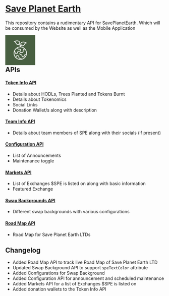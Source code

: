 # [Save Planet Earth](https://saveplanetearth.io/)

This repository contains a rudimentary API for SavePlanetEarth. Which will be consumed by the Website as well as the Mobile Application

<img src="assets/icon.png" align="left" height="95" width="95">  

<br/>
<br/>
<br/>
<br/>

## APIs

#### [Token Info API](https://raw.githubusercontent.com/aseef17/SavePlanetEarth/main/spe_token_info.json)
- Details about HODLs, Trees Planted and Tokens Burnt
- Details about Tokenomics
- Social Links
- Donation Wallet/s along with description

#### [Team Info API](https://raw.githubusercontent.com/aseef17/SavePlanetEarth/main/spe_team_info.json)
- Details about team members of SPE along with their socials (if present)

#### [Configuration API](https://raw.githubusercontent.com/aseef17/SavePlanetEarth/main/spe_configuration.json)
- List of Announcements
- Maintenance toggle

#### [Markets API](https://raw.githubusercontent.com/aseef17/SavePlanetEarth/main/spe_markets_info.json)
- List of Exchanges $SPE is listed on along with basic information
- Featured Exchange

#### [Swap Backgrounds API](https://raw.githubusercontent.com/aseef17/SavePlanetEarth/main/spe_swap_background.json)
- Different swap backgrounds with various configurations

#### [Road Map API](https://raw.githubusercontent.com/aseef17/SavePlanetEarth/main/spe_roadmap.json)
- Road Map for Save Planet Earth LTDs

## Changelog

- Added Road Map API to track live Road Map of Save Planet Earth LTD
- Updated Swap Background API to support `speTextColor` attribute
- Added Configurations for Swap Background
- Added Configuration API for announcement and scheduled maintenance
- Added Markets API for a list of Exchanges $SPE is listed on
- Added donation wallets to the Token Info API